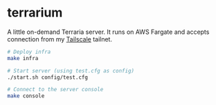 # terrarium

A little on-demand Terraria server. It runs on AWS Fargate and accepts connection from my [Tailscale](https://tailscale.com/) tailnet.

```sh
# Deploy infra
make infra

# Start server (using test.cfg as config)
./start.sh config/test.cfg

# Connect to the server console
make console
```
